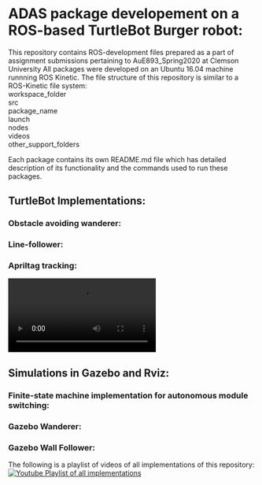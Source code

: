 # ADAS package developement on a ROS-based TurtleBot Burger robot:
This repository contains ROS-development files prepared as a part of assignment submissions pertaining to AuE893_Spring2020 at Clemson University
All packages were developed on an Ubuntu 16.04 machine runnning ROS Kinetic.
The file structure of this repository is similar to a ROS-Kinetic file system:<br />
workspace_folder    <br />
  src               <br />
    package_name    <br />
      launch        <br />
      nodes         <br />
      videos        <br />
      other_support_folders     <br />
      

Each package contains its own README.md file which has detailed description of its functionality and the commands used to run these packages.

## TurtleBot Implementations: 

### Obstacle avoiding wanderer: 

### Line-follower: 

### Apriltag tracking:
![apriltag](https://github.com/shorane/ROS_ADAS/blob/master/AuE893_spring20_Shubham_Horane/src/assignment5_trackingandfollowing/videos/AuE893_Assignment_5_Part_3_AprilTagFollowing.mp4)

## Simulations in Gazebo and Rviz:

### Finite-state machine implementation for autonomous module switching: 

### Gazebo Wanderer: 

### Gazebo Wall Follower: 




The following is a playlist of videos of all implementations of this repository: 
[![Youtube Playlist of all implementations](https://img.youtube.com/vi/Dy0TMgzS2A0/0.jpg)](http://www.youtube.com/watch?v=Knvnb4CIv_g&list=PLmd0PUITvcObZ9FKlgNsXS9QySAe4zX3U)
